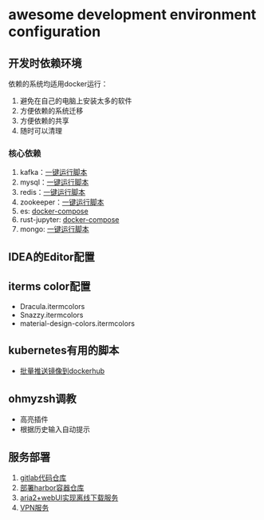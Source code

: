 # awesome development environment configuration

## 开发时依赖环境

依赖的系统均适用docker运行：

1. 避免在自己的电脑上安装太多的软件
2. 方便依赖的系统迁移
3. 方便依赖的共享
4. 随时可以清理

### 核心依赖

1. kafka：[一键运行脚本](./dev/kafka/start_kafka.sh)
2. mysql：[一键运行脚本](./dev/mysql/start_mysql.sh)
3. redis：[一键运行脚本](./dev/redis/start_redis.sh)
4. zookeeper：[一键运行脚本](./dev/zookeeper/start_zookeeper.sh)
5. es: [docker-compose](./dev/es/docker-compose.yml)
6. rust-jupyter: [docker-compose](./dev/rust/docker-compose.yml)
7. mongo: [一键运行脚本](./dev/mongo/start_mongo.sh)


## IDEA的Editor配置


## iterms color配置

* Dracula.itermcolors
* Snazzy.itermcolors
* material-design-colors.itermcolors

## kubernetes有用的脚本

* [批量推送镜像到dockerhub](./kubernetes/push_images_to_registry.sh)

## ohmyzsh调教

* 高亮插件
* 根据历史输入自动提示

## 服务部署

1. [gitlab代码仓库](./service/gitlab/start_gitlab.sh)
2. [部署harbor容器仓库](./service/harbor.md)
3. [aria2+webUI实现离线下载服务](./service/offline_downloader.md)
4. [VPN服务](./service/vpn)


